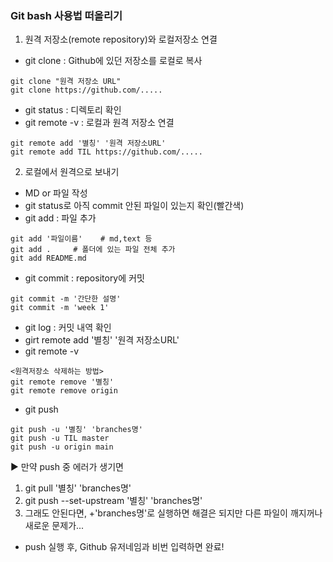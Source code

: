 ### Git bash 사용법 떠올리기

1) 원격 저장소(remote repository)와 로컬저장소 연결

* git clone : Github에 있던 저장소를 로컬로 복사

~~~
git clone "원격 저장소 URL"
git clone https://github.com/.....
~~~

* git status : 디렉토리 확인
* git remote -v : 로컬과 원격 저장소 연결

~~~
git remote add '별칭' '원격 저장소URL'
git remote add TIL https://github.com/.....
~~~



2) 로컬에서 원격으로 보내기

* MD or 파일 작성
* git status로 아직 commit 안된 파일이 있는지 확인(빨간색)
* git add  : 파일 추가

~~~
git add '파일이름'    # md,text 등
git add .     # 폴더에 있는 파일 전체 추가
git add README.md
~~~

* git commit : repository에 커밋

~~~
git commit -m '간단한 설명'
git commit -m 'week 1'
~~~

* git log : 커밋 내역 확인
* girt remote add '별칭' '원격 저장소URL'
* git remote -v

~~~
<원격저장소 삭제하는 방법>
git remote remove '별칭'
git remote remove origin
~~~

* git push

~~~
git push -u '별칭' 'branches명'
git push -u TIL master
git push -u origin main
~~~
▶ 만약 push 중 에러가 생기면
1) git pull '별칭' 'branches명'
2) git push --set-upstream '별칭' 'branches명'
3) 그래도 안된다면, +'branches명'로 실행하면 해결은 되지만 다른 파일이 깨지꺼나 새로운 문제가...


* push 실행 후, Github 유저네임과 비번 입력하면 완료!

